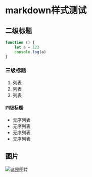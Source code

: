 # markdown样式测试

## 二级标题

```js
function () {
    let a = 123
    console.log(a)
}
```

### 三级标题

1. 列表
2. 列表
3. 列表

#### 四级标题

- 无序列表
- 无序列表
- 无序列表
- 无序列表

## 图片

![这是图片](https://bitbucket-marketing-cdn.atlassian.com/dam/jcr:933ad3c1-a2d5-42ac-b1fb-ed2cfa23fae4/illustration-ladder.png?cdnVersion=ka)